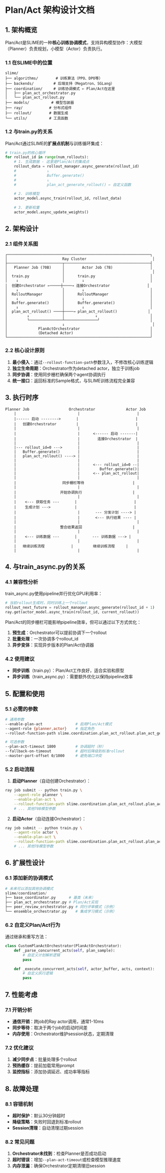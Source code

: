# Plan/Act 架构设计文档

## 1. 架构概览

Plan/Act是SLIME的一种**核心训练协调模式**，支持异构模型协作：大模型（Planner）负责规划，小模型（Actor）负责执行。

### 1.1 在SLIME中的位置

```
slime/
├── algorithms/        # 训练算法（PPO、DPO等）
├── backends/         # 后端支持（Megatron、SGLang）
├── coordination/     # 训练协调模式 ← Plan/Act在这里
│   ├── plan_act_orchestrator.py
│   └── plan_act_rollout.py
├── models/          # 模型包装器
├── ray/            # 分布式组件
├── rollout/        # 数据生成
└── utils/          # 工具函数
```

### 1.2 与train.py的关系

Plan/Act通过SLIME的**扩展点机制**与训练循环集成：

```python
# train.py的核心循环
for rollout_id in range(num_rollouts):
    # 1. 生成数据 - 这里是Plan/Act的集成点
    rollout_data = rollout_manager.async_generate(rollout_id)
    #              ↓
    #              Buffer.generate()
    #              ↓
    #              plan_act_generate_rollout() ← 自定义函数
    
    # 2. 训练模型
    actor_model.async_train(rollout_id, rollout_data)
    
    # 3. 更新权重
    actor_model.async_update_weights()
```

## 2. 架构设计

### 2.1 组件关系图

```
┌─────────────────────────────────────────────────────────────────┐
│                         Ray Cluster                              │
├─────────────────────────┬───────────────────────────────────────┤
│   Planner Job (70B)     │        Actor Job (7B)                 │
│                         │                                        │
│  train.py               │      train.py                         │
│    ↓                    │        ↓                              │
│  创建Orchestrator ←─────┼────→ 连接Orchestrator                 │
│    ↓                    │        ↓                              │
│  RolloutManager         │      RolloutManager                   │
│    ↓                    │        ↓                              │
│  Buffer.generate()      │      Buffer.generate()                │
│    ↓                    │        ↓                              │
│  plan_act_rollout() ────┼────→ plan_act_rollout()              │
│         ↓               │              ↓                        │
│         └───────────────┴───────────────┘                       │
│                         ↓                                        │
│              PlanActOrchestrator                                │
│              (Detached Actor)                                   │
└─────────────────────────────────────────────────────────────────┘
```

### 2.2 核心设计原则

1. **最小侵入**：通过`--rollout-function-path`参数注入，不修改核心训练逻辑
2. **独立生命周期**：Orchestrator作为detached actor，独立于训练job
3. **同步协调**：使用同步栅栏确保两个agent协调执行
4. **统一接口**：返回标准的Sample格式，与SLIME训练流程完全兼容

## 3. 执行时序

```
Planner Job                  Orchestrator              Actor Job
    |                            |                          |
    |------ 启动 -------->       |                          |
    |   创建Orchestrator         |                          |
    |                            |                          |
    |                            |      <------ 启动 -------|
    |                            |        连接Orchestrator  |
    |                            |                          |
    |--- rollout_id=0 --->       |                          |
    |   Buffer.generate()        |                          |
    |   plan_act_rollout() ----> |                          |
    |                            |                          |
    |                            |      <--- rollout_id=0 --|
    |                            |         Buffer.generate()|  
    |                            |      <-- plan_act_rollout|
    |                            |                          |
    |                     同步栅栏等待                      |
    |                            |                          |
    |                    开始协调执行                       |
    |                            |                          |
    |    <--- 获取任务 ---       |                          |
    |    生成计划 --->           |                          |
    |                            |       --- 分发计划 ----> |
    |                            |       <--- 执行结果 ---- |
    |                            |                          |
    |                    整合结果返回                       |
    |                            |                          |
    |    <--- 训练数据 ---       |       --- 训练数据 ---> |
    |                            |                          |
    |   继续训练流程            |         继续训练流程     |
    |                            |                          |
```

## 4. 与train_async.py的关系

### 4.1 兼容性分析

train_async.py使用pipeline并行优化GPU利用率：
```python
# 当前rollout生成时，同时训练上一个rollout
rollout_next_future = rollout_manager.async_generate(rollout_id + 1)
ray.get(actor_model.async_train(rollout_id, current_rollout))
```

Plan/Act的同步栅栏可能影响pipeline效率，但可以通过以下方式优化：

1. **预生成**：Orchestrator可以提前协调下一个rollout
2. **批量处理**：一次协调多个rollout_id
3. **异步变体**：实现异步版本的Plan/Act协调器

### 4.2 使用建议

- **同步训练**（train.py）：Plan/Act工作良好，适合实验和原型
- **异步训练**（train_async.py）：需要额外优化以保持pipeline效率

## 5. 配置和使用

### 5.1 必需的参数

```bash
# 通用参数
--enable-plan-act               # 启用Plan/Act模式
--agent-role {planner,actor}    # 指定角色
--rollout-function-path slime.coordination.plan_act_rollout.plan_act_generate_rollout

# 可选参数
--plan-act-timeout 1800         # 协调超时（秒）
--fallback-on-timeout           # 超时后降级到标准rollout
--master-port-offset 0/1000     # 避免端口冲突
```

### 5.2 启动流程

1. **启动Planner**（自动创建Orchestrator）：
```bash
ray job submit -- python train.py \
    --agent-role planner \
    --enable-plan-act \
    --rollout-function-path slime.coordination.plan_act_rollout.plan_act_generate_rollout \
    # ... 其他70B模型参数
```

2. **启动Actor**（自动连接Orchestrator）：
```bash
ray job submit -- python train.py \
    --agent-role actor \
    --enable-plan-act \
    --rollout-function-path slime.coordination.plan_act_rollout.plan_act_generate_rollout \
    # ... 其他7B模型参数
```

## 6. 扩展性设计

### 6.1 添加新的协调模式

```python
# 未来可以添加其他协调模式
slime/coordination/
├── base_coordinator.py      # 基类（未来）
├── plan_act_orchestrator.py # Plan/Act实现
├── peer_review_orchestrator.py # 同行评审模式（示例）
└── ensemble_orchestrator.py    # 集成学习模式（示例）
```

### 6.2 自定义Plan/Act行为

通过继承和重写方法：
```python
class CustomPlanActOrchestrator(PlanActOrchestrator):
    def _parse_concurrent_acts(self, plan_sample):
        # 自定义计划解析逻辑
        pass
    
    def _execute_concurrent_acts(self, actor_buffer, acts, context):
        # 自定义执行逻辑
        pass
```

## 7. 性能考虑

### 7.1 开销分析

- **通信开销**：跨job的Ray actor调用，通常1-10ms
- **同步等待**：取决于两个job的启动时间差
- **内存使用**：Orchestrator维护session状态，定期清理

### 7.2 优化建议

1. **减少同步点**：批量处理多个rollout
2. **预热缓存**：提前加载常用prompt
3. **监控指标**：添加协调延迟、成功率等指标

## 8. 故障处理

### 8.1 容错机制

- **超时保护**：默认30分钟超时
- **降级策略**：失败时回退到标准rollout
- **Session清理**：自动清理过期session

### 8.2 常见问题

1. **Orchestrator未找到**：检查Planner是否成功启动
2. **超时错误**：增加`--plan-act-timeout`或检查模型推理速度
3. **内存泄漏**：确保Orchestrator定期清理旧session